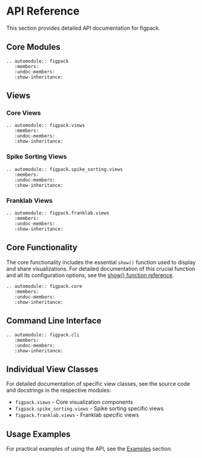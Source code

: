 # API Reference

This section provides detailed API documentation for figpack.

## Core Modules

```{eval-rst}
.. automodule:: figpack
   :members:
   :undoc-members:
   :show-inheritance:
```

## Views

### Core Views

```{eval-rst}
.. automodule:: figpack.views
   :members:
   :undoc-members:
   :show-inheritance:
```

### Spike Sorting Views

```{eval-rst}
.. automodule:: figpack.spike_sorting.views
   :members:
   :undoc-members:
   :show-inheritance:
```

### Franklab Views

```{eval-rst}
.. automodule:: figpack.franklab.views
   :members:
   :undoc-members:
   :show-inheritance:
```

## Core Functionality

The core functionality includes the essential `show()` function used to display and share visualizations. For detailed documentation of this crucial function and all its configuration options, see the [show() function reference](../show_function.md).

```{eval-rst}
.. automodule:: figpack.core
   :members:
   :undoc-members:
   :show-inheritance:
```

## Command Line Interface

```{eval-rst}
.. automodule:: figpack.cli
   :members:
   :undoc-members:
   :show-inheritance:
```

## Individual View Classes

For detailed documentation of specific view classes, see the source code and docstrings in the respective modules:

- `figpack.views` - Core visualization components
- `figpack.spike_sorting.views` - Spike sorting specific views
- `figpack.franklab.views` - Franklab specific views

## Usage Examples

For practical examples of using the API, see the [Examples](../examples/index.md) section.
